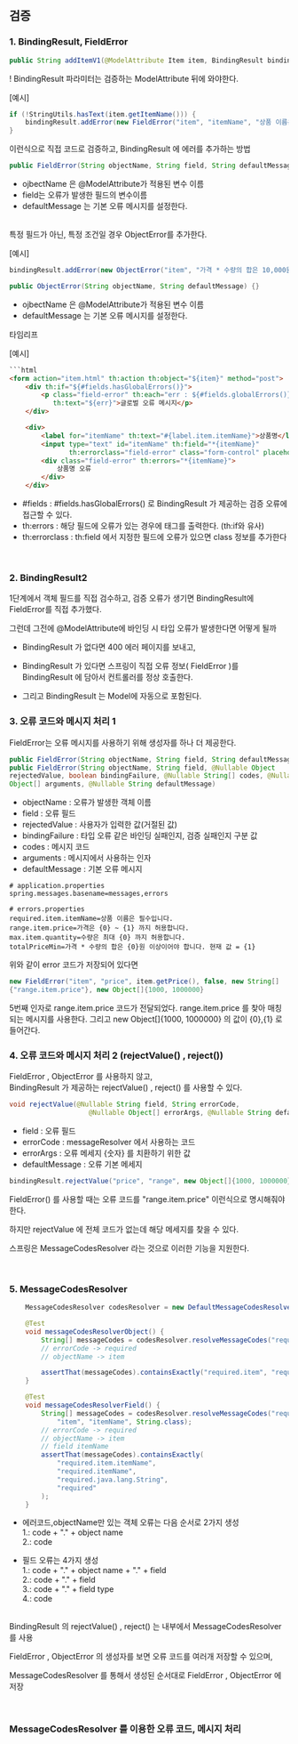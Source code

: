 ## 검증 

### 1. BindingResult, FieldError

```JAVA
public String addItemV1(@ModelAttribute Item item, BindingResult bindingResult)
```
! BindingResult 파라미터는 검증하는 ModelAttribute 뒤에 와야한다.


[예시]
```java
if (!StringUtils.hasText(item.getItemName())) {
    bindingResult.addError(new FieldError("item", "itemName", "상품 이름은 필수입니다."));
}
```
이런식으로 직접 코드로 검증하고, BindingResult 에 에러를 추가하는 방법

```java
public FieldError(String objectName, String field, String defaultMessage) {} 
```
- ojbectName 은  @ModelAttribute가 적용된 변수 이름
- field는 오류가 발생한 필드의 변수이름
- defaultMessage 는 기본 오류 메시지를 설정한다.

<br>
특정 필드가 아닌, 특정 조건일 경우 ObjectError를 추가한다.

[예시]
```java
bindingResult.addError(new ObjectError("item", "가격 * 수량의 합은 10,000원 이상이어야합니다. 현재 값 = " + resultPrice));
```
```java
public ObjectError(String objectName, String defaultMessage) {}
```
- ojbectName 은  @ModelAttribute가 적용된 변수 이름
- defaultMessage 는 기본 오류 메시지를 설정한다.

타임리프

[예시]
```html
```html
<form action="item.html" th:action th:object="${item}" method="post">
    <div th:if="${#fields.hasGlobalErrors()}">
        <p class="field-error" th:each="err : ${#fields.globalErrors()}"
           th:text="${err}">글로벌 오류 메시지</p>
    </div>

    <div>
        <label for="itemName" th:text="#{label.item.itemName}">상품명</label>
        <input type="text" id="itemName" th:field="*{itemName}"
               th:errorclass="field-error" class="form-control" placeholder="이름을 입력하세요">
        <div class="field-error" th:errors="*{itemName}">
            상품명 오류
        </div>
    </div>

```
- #fields : #fields.hasGlobalErrors() 로 BindingResult 가 제공하는 검증 오류에 접근할 수 있다.
- th:errors : 해당 필드에 오류가 있는 경우에 태그를 출력한다. (th:if와 유사)
- th:errorclass : th:field 에서 지정한 필드에 오류가 있으면 class 정보를 추가한다

<br>

### 2. BindingResult2

1단계에서 객체 필드를 직접 검수하고, 검증 오류가 생기면 BindingResult에 FieldError를 직접 추가했다.

그런데 그전에 @ModelAttribute에 바인딩 시 타입 오류가 발생한다면 어떻게 될까

- BindingResult 가 없다면 400 에러 페이지를 보내고,
- BindingResult 가 있다면 스프링이 직접 오류 정보( FieldError )를 BindingResult 에 담아서 컨트롤러를 정상 호출한다.

- 그리고 BindingResult 는 Model에 자동으로 포함된다.

### 3. 오류 코드와 메시지 처리 1

FieldError는 오류 메시지를 사용하기 위해 생성자를 하나 더 제공한다.

```java
public FieldError(String objectName, String field, String defaultMessage);
public FieldError(String objectName, String field, @Nullable Object
rejectedValue, boolean bindingFailure, @Nullable String[] codes, @Nullable
Object[] arguments, @Nullable String defaultMessage)
```
- objectName : 오류가 발생한 객체 이름
- field : 오류 필드
- rejectedValue : 사용자가 입력한 값(거절된 값)
- bindingFailure : 타입 오류 같은 바인딩 실패인지, 검증 실패인지 구분 값
- codes : 메시지 코드
- arguments : 메시지에서 사용하는 인자
- defaultMessage : 기본 오류 메시지

```properties
# application.properties
spring.messages.basename=messages,errors
```
```properties
# errors.properties
required.item.itemName=상품 이름은 필수입니다.
range.item.price=가격은 {0} ~ {1} 까지 허용합니다.
max.item.quantity=수량은 최대 {0} 까지 허용합니다.
totalPriceMin=가격 * 수량의 합은 {0}원 이상이어야 합니다. 현재 값 = {1}
```

위와 같이 error 코드가 저장되어 있다면
```java
new FieldError("item", "price", item.getPrice(), false, new String[]
{"range.item.price"}, new Object[]{1000, 1000000}
```

5번째 인자로 range.item.price 코드가 전달되었다.
range.item.price 를 찾아 매칭되는 메시지를 사용한다. 그리고 new Object[]{1000, 1000000} 의 값이 {0},{1} 로 들어간다.

### 4. 오류 코드와 메시지 처리 2 (rejectValue() , reject())
FieldError , ObjectError 를 사용하지 않고, <br>
BindingResult 가 제공하는 rejectValue() , reject() 를 사용할 수 있다.

```java
void rejectValue(@Nullable String field, String errorCode, 
                    @Nullable Object[] errorArgs, @Nullable String defaultMessage);
```
- field : 오류 필드
- errorCode : messageResolver 에서 사용하는 코드
- errorArgs : 오류 메세지 {숫자} 를 치환하기 위한 값
- defaultMessage : 오류 기본 메세지

```java
bindingResult.rejectValue("price", "range", new Object[]{1000, 1000000}, null)
```
FieldError() 를 사용할 때는 오류 코드를 "range.item.price" 이런식으로 명시해줘야 한다.

하지만 rejectValue 에 전체 코드가 없는데 해당 메세지를 찾을 수 있다.

스프링은 MessageCodesResolver 라는 것으로 이러한 기능을 지원한다.

<br>

### 5. MessageCodesResolver

```java
	MessageCodesResolver codesResolver = new DefaultMessageCodesResolver();

	@Test
	void messageCodesResolverObject() {
		String[] messageCodes = codesResolver.resolveMessageCodes("required", "item");
        // errorCode -> required
        // objectName -> item

		assertThat(messageCodes).containsExactly("required.item", "required");
	}

	@Test
	void messageCodesResolverField() {
		String[] messageCodes = codesResolver.resolveMessageCodes("required",
			"item", "itemName", String.class);
        // errorCode -> required
        // objectName -> item
        // field itemName
		assertThat(messageCodes).containsExactly(
			"required.item.itemName",
			"required.itemName",
			"required.java.lang.String",
			"required"
		);
	}
```
- 에러코드,objectName만 있는 객체 오류는 다음 순서로 2가지 생성 <br>
1.: code + "." + object name <br>
2.: code <br>

- 필드 오류는 4가지 생성 <br>
  1.: code + "." + object name + "." + field <br>
  2.: code + "." + field <br>
  3.: code + "." + field type <br>
  4.: code <br>

<br>
BindingResult 의 rejectValue() , reject() 는 내부에서 MessageCodesResolver 를 사용

FieldError , ObjectError 의 생성자를 보면 오류 코드를 여러개 저장할 수 있으며,

MessageCodesResolver 를 통해서 생성된 순서대로 FieldError , ObjectError 에 저장


<br>

### MessageCodesResolver 를 이용한 오류 코드, 메시지 처리
